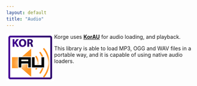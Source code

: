 ```yaml
---
layout: default
title: "Audio"
---
```


<img src="/about/korau.png" style="float:left;" />

Korge uses **[KorAU](https://github.com/soywiz/korau)** for audio loading,
and playback.

This library is able to load MP3, OGG and WAV files in a portable way,
and it is capable of using native audio loaders.

<div style="clear:both;"></div>

